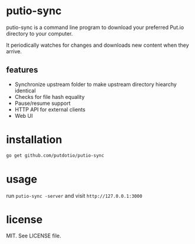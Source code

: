 # putio-sync

putio-sync is a command line program to download your preferred Put.io directory to your computer.

It periodically watches for changes and downloads new content when they arrive.

## features

* Synchronize upstream folder to make upstream directory hiearchy identical
* Checks for file hash equality
* Pause/resume support
* HTTP API for external clients
* Web UI

# installation

```sh
go get github.com/putdotio/putio-sync
```

# usage

run `putio-sync -server` and visit `http://127.0.0.1:3000`

# license

MIT. See LICENSE file.
